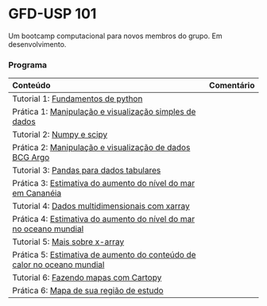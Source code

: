 # GFD-USP 101
Um bootcamp computacional para novos membros do grupo. Em desenvolvimento.


### Programa
| Conteúdo         | Comentário                             |
|:--------------------------|:---------------------------------|
| Tutorial 1: [Fundamentos de python](python/01_python_basico.ipynb)       |           |
| Prática 1: [Manipulação e visualização simples de dados](python/02_visualizacao_dados_saildrones.ipynb)       |           |
| Tutorial 2: [Numpy e scipy](python/03_numpy_and_scipy.ipynb)       |           |
| Prática 2: [Manipulação e visualização de dados BCG Argo](python/04_visualizacao_perfis_argo.ipynb)       |           |
| Tutorial 3: [Pandas para dados tabulares](python/05_pandas.ipynb)| |
| Prática 3: [Estimativa do aumento do nível do mar em Cananéia](python/06_nivel_do_mar_cananeia.ipynb) | |
| Tutorial 4: [Dados multidimensionais com xarray](python/07_intro_xarray.ipynb) | |
| Prática 4: [Estimativa do aumento do nível do mar no oceano mundial](python/08_niveldomar_altimetro.ipynb) | |
| Tutorial 5: [Mais sobre x-array](python/09_mais_sobre_xarray.ipynb) | |
| Prática 5: [Estimativa de aumento do conteúdo de calor no oceano mundial](python/10_conteudodecalor_oceano.ipynb) | |
| Tutorial 6: [Fazendo mapas com Cartopy](python/11_cartopy.ipynb) | |
| Prática 6: [Mapa de sua região de estudo](python/12_mapa_area_estudo.ipynb) | |

